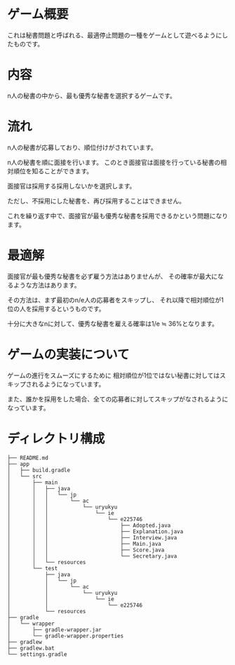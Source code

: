 # ゲーム概要
これは秘書問題と呼ばれる、最適停止問題の一種をゲームとして遊べるようにしたものです。


# 内容
n人の秘書の中から、最も優秀な秘書を選択するゲームです。


# 流れ
n人の秘書が応募しており、順位付けがされています。

n人の秘書を順に面接を行います。
このとき面接官は面接を行っている秘書の相対順位を知ることができます。

面接官は採用する採用しないかを選択します。

ただし、不採用にした秘書を、再び採用することはできません。


これを繰り返す中で、面接官が最も優秀な秘書を採用できるかという問題になります。


# 最適解
面接官が最も優秀な秘書を必ず雇う方法はありませんが、
その確率が最大になるような方法はあります。

その方法は、まず最初のn/e人の応募者をスキップし、
それ以降で相対順位が1位の人を採用するというものです。

十分に大きなnに対して、優秀な秘書を雇える確率は1/e ≒ 36%となります。


# ゲームの実装について
ゲームの進行をスムーズにするために
相対順位が1位ではない秘書に対してはスキップされるようになっています。

また、誰かを採用をした場合、全ての応募者に対してスキップがなされるようになっています。

# ディレクトリ構成


    ├── README.md
    ├── app
    │   ├── build.gradle
    │   └── src
    │       ├── main
    │       │   ├── java
    │       │   │   └── jp
    │       │   │       └── ac
    │       │   │           └── uryukyu
    │       │   │               └── ie
    │       │   │                   └── e225746
    │       │   │                       ├── Adopted.java
    │       │   │                       ├── Explanation.java
    │       │   │                       ├── Interview.java
    │       │   │                       ├── Main.java
    │       │   │                       ├── Score.java
    │       │   │                       └── Secretary.java
    │       │   └── resources
    │       └── test
    │           ├── java
    │           │   └── jp
    │           │       └── ac
    │           │           └── uryukyu
    │           │               └── ie
    │           │                   └── e225746
    │           └── resources
    ├── gradle
    │   └── wrapper
    │       ├── gradle-wrapper.jar
    │       └── gradle-wrapper.properties
    ├── gradlew
    ├── gradlew.bat
    └── settings.gradle